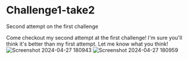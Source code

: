 # Challenge1-take2
Second attempt on the first challenge

Come checkout my second attempt at the first challenge! I'm sure you'll think it's better than my first attempt.  Let me know what you think! 
![Screenshot 2024-04-27 180943](https://github.com/Dpippin09/Challenge1-take2/assets/157753619/2c98bb31-1455-49df-ac38-f9a014df6b44)
![Screenshot 2024-04-27 180959](https://github.com/Dpippin09/Challenge1-take2/assets/157753619/fa66abe5-8ed4-475a-9d5b-94476ac3f55c)
